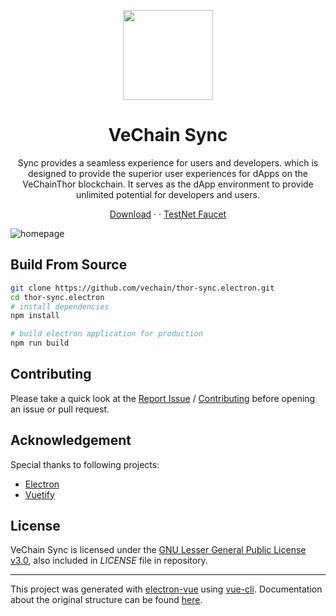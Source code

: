 <p align="center">
<img src="https://github.com/vechain/thor-sync.electron/wiki/Images/Sync512.png" width = "144px" height = "144px" align=center /> 
</p>

<h1 align="center">VeChain Sync</h1>

 <p align="center">Sync provides a seamless experience for users and developers. which is designed to provide the superior user experiences for dApps on the VeChainThor blockchain. It serves as the dApp environment to provide unlimited potential for developers and users.</p>

<p align=center>
<a href="https://env.vechain.org/#sync">Download</a> ·
<a href="https://docs.vechain.org/sync/user-guide/"></a> ·
<a href="http://faucet.vecha.in">TestNet Faucet</a>
</p>

![homepage](https://raw.githubusercontent.com/wiki/vechain/thor-sync.electron/Images/homepage.png)


## Build From Source
```bash
git clone https://github.com/vechain/thor-sync.electron.git
cd thor-sync.electron
# install dependencies
npm install

# build electron application for production
npm run build

```

## Contributing
Please take a quick look at the [Report Issue](https://docs.vechain.org/sync/user-guide/report-issue.html) / [Contributing](https://docs.vechain.org/sync/user-guide/contribute.html) before opening an issue or pull request.

## Acknowledgement
Special thanks to following projects:
- [Electron](https://github.com/electron)
- [Vuetify](https://github.com/vuetifyjs)

## License

VeChain Sync is licensed under the [GNU Lesser General Public License v3.0](https://www.gnu.org/licenses/lgpl-3.0.html), also included in *LICENSE* file in repository.

---

This project was generated with [electron-vue](https://github.com/SimulatedGREG/electron-vue) using [vue-cli](https://github.com/vuejs/vue-cli). Documentation about the original structure can be found [here](https://simulatedgreg.gitbooks.io/electron-vue/content/index.html). 
